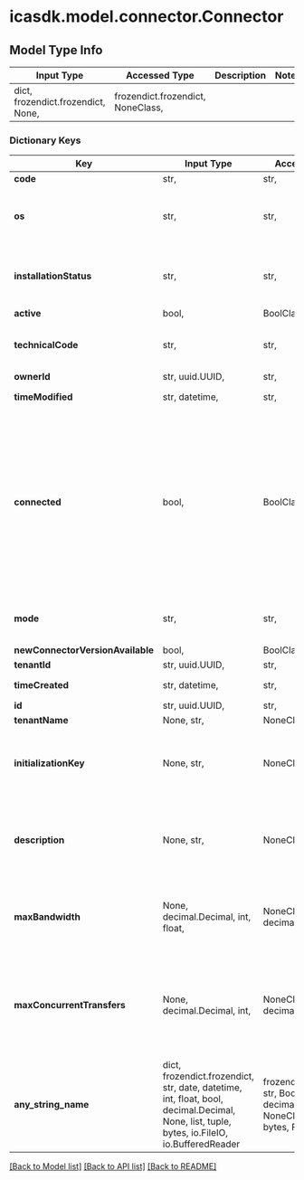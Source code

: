 # icasdk.model.connector.Connector

## Model Type Info
Input Type | Accessed Type | Description | Notes
------------ | ------------- | ------------- | -------------
dict, frozendict.frozendict, None,  | frozendict.frozendict, NoneClass,  |  | 

### Dictionary Keys
Key | Input Type | Accessed Type | Description | Notes
------------ | ------------- | ------------- | ------------- | -------------
**code** | str,  | str,  |  | 
**os** | str,  | str,  | The target OS of the original connector installer. | must be one of ["WINDOWS", "LINUX", "OSX", ] 
**installationStatus** | str,  | str,  |  | must be one of ["PENDING_INSTALLATION", "INSTALLED", "ERROR", "UNKNOWN", "CANCELLED", ] 
**active** | bool,  | BoolClass,  |  | 
**technicalCode** | str,  | str,  | Technical code to be used for processing. | 
**ownerId** | str, uuid.UUID,  | str,  |  | value must be a uuid
**timeModified** | str, datetime,  | str,  |  | value must conform to RFC-3339 date-time
**connected** | bool,  | BoolClass,  | Indicates if the connector is connected or not. This is cached so even when the connector is no longer connected, for a short time this still may return true. | 
**mode** | str,  | str,  | The mode the connector runs in. | must be one of ["DOWNLOAD", "UPLOAD", "BOTH", "NONE", ] 
**newConnectorVersionAvailable** | bool,  | BoolClass,  |  | 
**tenantId** | str, uuid.UUID,  | str,  |  | value must be a uuid
**timeCreated** | str, datetime,  | str,  |  | value must conform to RFC-3339 date-time
**id** | str, uuid.UUID,  | str,  |  | value must be a uuid
**tenantName** | None, str,  | NoneClass, str,  |  | [optional] 
**initializationKey** | None, str,  | NoneClass, str,  | The key provided via other channels to initialize the installation. | [optional] 
**description** | None, str,  | NoneClass, str,  | The general description of the connector instance including its purpose. | [optional] 
**maxBandwidth** | None, decimal.Decimal, int, float,  | NoneClass, decimal.Decimal,  | The maximum bandwidth defined in MB per second. | [optional] 
**maxConcurrentTransfers** | None, decimal.Decimal, int,  | NoneClass, decimal.Decimal,  | The maximum amount of concurrent transfers that this connector can execute. | [optional] value must be a 32 bit integer
**any_string_name** | dict, frozendict.frozendict, str, date, datetime, int, float, bool, decimal.Decimal, None, list, tuple, bytes, io.FileIO, io.BufferedReader | frozendict.frozendict, str, BoolClass, decimal.Decimal, NoneClass, tuple, bytes, FileIO | any string name can be used but the value must be the correct type | [optional]

[[Back to Model list]](../../README.md#documentation-for-models) [[Back to API list]](../../README.md#documentation-for-api-endpoints) [[Back to README]](../../README.md)

